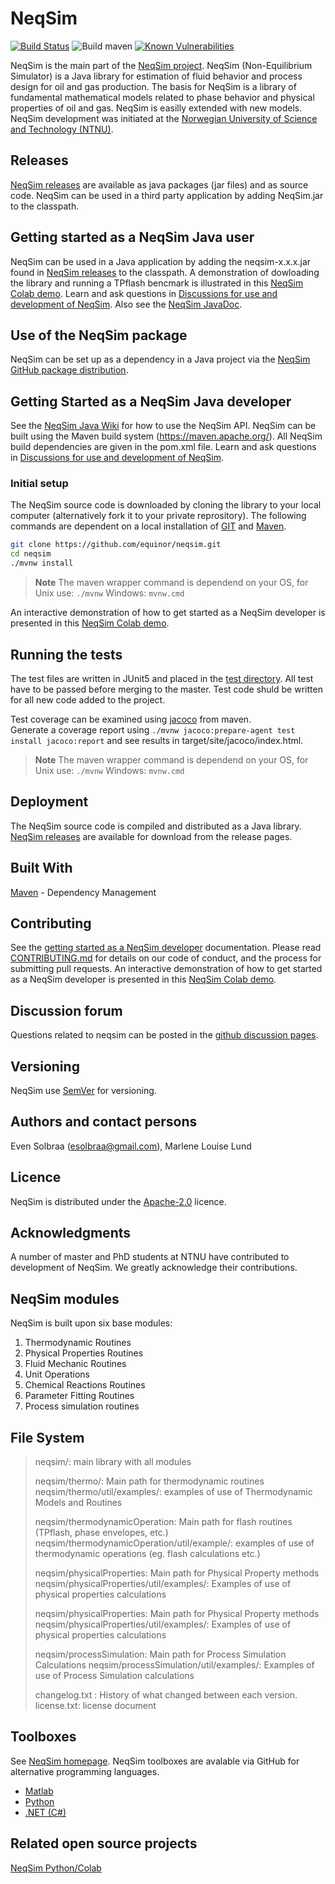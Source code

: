 # NeqSim

[![Build Status](https://neqsim.visualstudio.com/neqsim_cicd/_apis/build/status/neqsim_build?branchName=master)](https://neqsim.visualstudio.com/neqsim_cicd/_build/latest?definitionId=1&branchName=master)
![Build maven](https://github.com/equinor/neqsim/workflows/Build%20maven/badge.svg?branch=master)
[![Known Vulnerabilities](https://snyk.io/test/github/equinor/neqsim/badge.svg)](https://snyk.io/test/github/equinor/neqsim)

NeqSim is the main part of the [NeqSim project](https://equinor.github.io/neqsimhome/). NeqSim (Non-Equilibrium Simulator) is a Java library for estimation of fluid behavior and process design for oil and gas production.
The basis for NeqSim is a library of fundamental mathematical models related to phase behavior and physical properties of oil and gas.  NeqSim is easilly extended with new models. NeqSim development was initiated at the [Norwegian University of Science and Technology (NTNU)](https://www.ntnu.edu/employees/even.solbraa).

## Releases

[NeqSim releases](https://github.com/equinor/neqsim/releases) are available as java packages (jar files) and as source code. NeqSim can be used in a third party application by adding NeqSim.jar to the classpath.

## Getting started as a NeqSim Java user

NeqSim can be used in a Java application by adding the neqsim-x.x.x.jar found in [NeqSim releases](https://github.com/equinor/neqsim/releases) to the classpath. A demonstration of dowloading the library and running a TPflash  bencmark is illustrated in this [NeqSim Colab demo](https://colab.research.google.com/drive/1XkQ_CrVj2gLTtJvXhFQMWALzXii522CL). Learn and ask questions in [Discussions for use and development of NeqSim](https://github.com/equinor/neqsim/discussions). Also see the [NeqSim JavaDoc](https://htmlpreview.github.io/?https://github.com/equinor/neqsimhome/blob/master/javadoc/site/apidocs/index.html).

## Use of the NeqSim package
NeqSim can be set up as a dependency in a Java project via the [NeqSim GitHub package distribution](https://github.com/equinor/neqsim/packages/42822).

## Getting Started as a NeqSim Java developer

See the [NeqSim Java Wiki](https://github.com/equinor/neqsim/wiki) for how to use the NeqSim API.
NeqSim can be built using the Maven build system (https://maven.apache.org/). All NeqSim build dependencies are given in the pom.xml file. Learn and ask questions in [Discussions for use and development of NeqSim](https://github.com/equinor/neqsim/discussions).

### Initial setup

The NeqSim source code is downloaded by cloning the library to your local computer (alternatively fork it to your private reprository). The following commands are dependent on a local installation of [GIT](https://git-scm.com/) and [Maven](https://maven.apache.org/).

```bash
git clone https://github.com/equinor/neqsim.git
cd neqsim
./mvnw install
```
> **Note**
> The maven wrapper command is dependend on your OS, for Unix use: ```./mvnw```
> Windows:
> ```mvnw.cmd ```

An interactive demonstration of how to get started as a NeqSim developer is presented in this [NeqSim Colab demo](https://colab.research.google.com/drive/1JiszeCxfpcJZT2vejVWuNWGmd9SJdNC7).  

## Running the tests

The test files are written in JUnit5 and placed in the [test directory](https://github.com/equinor/neqsim/tree/master/src/test). All test have to be passed before merging to the master. Test code shuld be written for all new code added to the project.  

Test coverage can be examined using [jacoco](https://www.eclemma.org/jacoco/) from maven.  
Generate a coverage report using `./mvnw jacoco:prepare-agent test install jacoco:report` and see results in target/site/jacoco/index.html.
> **Note**
> The maven wrapper command is dependend on your OS, for Unix use: ```./mvnw```
> Windows:
> ```mvnw.cmd ```


## Deployment

The NeqSim source code is compiled and distributed as a Java library. [NeqSim releases](https://github.com/equinor/neqsim/releases) are available for download from the release pages.

## Built With

[Maven](https://maven.apache.org/) - Dependency Management

## Contributing

See the [getting started as a NeqSim developer](https://github.com/equinor/neqsim/wiki/Getting-started-as-a-NeqSim-developer) documentation. Please read [CONTRIBUTING.md](CONTRIBUTING.md) for details on our code of conduct, and the process for submitting pull requests. An interactive demonstration of how to get started as a NeqSim developer is presented in this [NeqSim Colab demo](https://colab.research.google.com/drive/1JiszeCxfpcJZT2vejVWuNWGmd9SJdNC7).  

## Discussion forum

Questions related to neqsim can be posted in the [github discussion pages](https://github.com/equinor/neqsim/discussions).

## Versioning

NeqSim use [SemVer](https://semver.org/) for versioning.

## Authors and contact persons

Even Solbraa (esolbraa@gmail.com),  Marlene Louise Lund

## Licence

NeqSim is distributed under the [Apache-2.0](https://github.com/equinor/neqsim/blob/master/LICENSE) licence.

## Acknowledgments

A number of master and PhD students at NTNU have contributed to development of NeqSim. We greatly acknowledge their contributions.

## NeqSim modules

NeqSim is built upon six base modules:

1. Thermodynamic Routines
2. Physical Properties Routines
3. Fluid Mechanic Routines
4. Unit Operations
5. Chemical Reactions Routines
6. Parameter Fitting Routines
7. Process simulation routines

## File System

>neqsim/: main library with all modules
>
>neqsim/thermo/: Main path for thermodynamic routines
>neqsim/thermo/util/examples/: examples of use of Thermodynamic Models and Routines
>
>neqsim/thermodynamicOperation: Main path for flash routines (TPflash, phase envelopes, etc.)
>neqsim/thermodynamicOperation/util/example/: examples of use of thermodynamic operations (eg. flash calculations etc.)
>
>neqsim/physicalProperties: Main path for Physical Property methods
>neqsim/physicalProperties/util/examples/: Examples of use of physical properties calculations
>
>neqsim/physicalProperties: Main path for Physical Property methods
>neqsim/physicalProperties/util/examples/: Examples of use of physical properties calculations
>
>neqsim/processSimulation: Main path for Process Simulation Calculations
>neqsim/processSimulation/util/examples/: Examples of use of Process Simulation calculations
>
>changelog.txt : History of what changed between each version.
>license.txt: license document

## Toolboxes

See [NeqSim homepage](https://equinor.github.io/neqsimhome/). NeqSim toolboxes are avalable via GitHub for alternative programming languages.

* [Matlab](https://github.com/equinor/neqsimmatlab)
* [Python](https://github.com/equinor/neqsimpython)
* [.NET (C#)](https://github.com/equinor/neqsimcapeopen)

## Related open source projects

[NeqSim Python/Colab](https://github.com/EvenSol/NeqSim-Colab)
